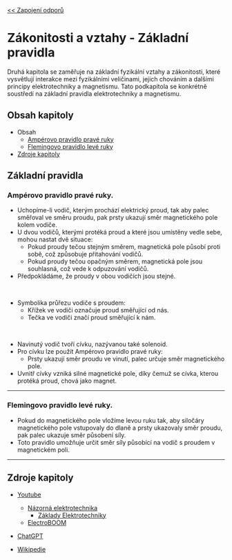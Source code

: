 <div style="display: flex; width: 100vw; justify-content: space-between;">
  <a href="./podkapitola_2.md"><< Zapojení odporů</a>
  <a href="../kapitola_3/podkapitola_1.md">--- >></a>
</div>





# Zákonitosti a vztahy - Základní pravidla
Druhá kapitola se zaměřuje na základní fyzikální vztahy a zákonitosti, které vysvětlují interakce mezi fyzikálními veličinami, jejich chováním a dalšími principy elektrotechniky a magnetismu. Tato podkapitola se konkrétně soustředí na základní pravidla elektrotechniky a magnetismu.





## Obsah kapitoly
- Obsah
    - [Ampérovo pravidlo pravé ruky](#ampérovo-pravidlo-pravé-ruky)
    - [Flemingovo pravidlo levé ruky](#flemingovo-pravidlo-levé-ruky)
- [Zdroje kapitoly](#zdroje-kapitoly)





## Základní pravidla



### Ampérovo pravidlo pravé ruky.
- Uchopíme-li vodič, kterým prochází elektrický proud, tak aby palec směřoval ve směru proudu, pak prsty ukazují směr magnetického pole kolem vodiče.
- U dvou vodičů, kterými protéká proud a které jsou umístěny vedle sebe, mohou nastat dvě situace:
    - Pokud proudy tečou stejným směrem, magnetická pole působí proti sobě, což způsobuje přitahování vodičů.
    - Pokud proudy tečou opačným směrem, magnetická pole jsou souhlasná, což vede k odpuzování vodičů.
- Předpokládáme, že proudy v obou vodičích jsou stejné.

<br>

- Symbolika průřezu vodiče s proudem:
    - Křížek ve vodiči označuje proud směřující od nás.
    - Tečka ve vodiči značí proud směřující k nám.

<br>

- Navinutý vodič tvoří cívku, nazývanou také solenoid.
- Pro cívku lze použít Ampérovo pravidlo pravé ruky:
    - Prsty ukazují směr proudu ve vinutí, palec určuje směr magnetického pole.
- Uvnitř cívky vzniká silné magnetické pole, díky čemuž se cívka, kterou protéká proud, chová jako magnet.

---



### Flemingovo pravidlo levé ruky.
- Pokud do magnetického pole vložíme levou ruku tak, aby siločáry magnetického pole vstupovaly do dlaně a prsty ukazovaly směr proudu, pak palec ukazuje směr působení síly.
- Toto pravidlo umožňuje určit směr síly působící na vodič s proudem v magnetickém poli.

---





## Zdroje kapitoly
- [Youtube](https://youtube.com/)
    - [Názorná elektrotechnika](https://youtube.com/@nazornaelektrotechnika)
        - [Základy Elektrotechniky](https://youtube.com/playlist?list=PL3r1xGSQfP9TBwvTqYEf6E-L9duHQbnir)
    - [ElectroBOOM](https://www.youtube.com/@ElectroBOOM)

- [ChatGPT](https://chatgpt.com/)

- [Wikipedie](https://wikipedia.org)